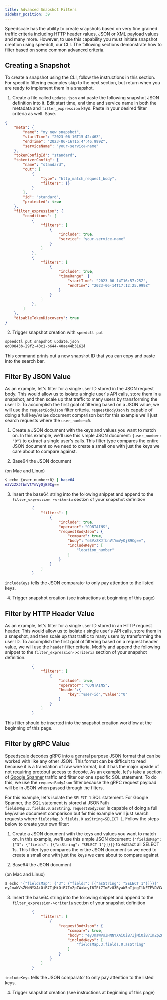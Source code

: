 ```yaml
---
title: Advanced Snapshot Filters
sidebar_position: 39
---
```


Speedscale has the ability to create snapshots based on very fine grained traffic criteria including HTTP header values, JSON or XML payload values and many more. However, to use this capability you must initiate snapshot creation using speedctl, our CLI. The following sections demonstrate how to filter based on some common advanced criteria.

## Creating a Snapshot

To create a snapshot using the CLI, follow the instructions in this section. For specific filtering examples skip to the next section, but return when you are ready to implement them in a snapshot.

1. Create a file called `update.json` and paste the following snapshot JSON definition into it. Edit start time, end time and service name in both the metadata and `filter_expression` keys. Paste in your desired filter criteria as well. Save.

```json
{
    "meta": {
        "name": "my new snapshot",
        "startTime": "2023-06-16T15:42:46Z",
        "endTime": "2023-06-16T15:47:46.999Z",
        "serviceName": "your-service-name"
    },
    "tokenConfigId": "standard",
    "tokenizerConfig": {
        "name": "standard",
        "out": [
            {
                "type": "http_match_request_body",
                "filters": {}
            }
        ],
        "id": "standard",
        "protected": true
    },
    "filter_expression": {
        "conditions": [
            {
                "filters": [
                    {
                        "include": true,
                        "service": "your-service-name"
                    }
                ]
            },
            {
                "filters": [
                    {
                        "include": true,
                        "timeRange": {
                            "startTime": "2023-06-14T16:57:25Z",
                            "endTime": "2023-06-14T17:12:25.999Z"
                        }
                    }
                ]
            },
        ]
    },
    "disableTokenDiscovery": true
}
```

2. Trigger snapshot creation with `speedctl put`

```bash
speedctl put snapshot update.json
ed00843b-29f2-43c1-b644-40ae44b3162d
```

This command prints out a new snapshot ID that you can copy and paste into the search bar.

## Filter By JSON Value

As an example, let's filter for a single user ID stored in the JSON request body. This would allow us to isolate a single user's API calls, store them in a snapshot, and then scale up that traffic to many users by transforming the user ID. To accomplish the first goal of filtering based on a JSON value, we will use the `requestBodyJson` filter criteria. `requestBodyJson` is capable of doing a full key/value document comparison but for this example we'll just search requests where the `user_number=0`.

1. Create a JSON document with the keys and values you want to match on. In this example, we'll use this simple JSON document: `{user_number: "0"}` to extract a single user's calls. This filter type compares the entire JSON document so we need to create a small one with just the keys we care about to compare against.

2. Base64 the JSON document

(on Mac and Linux)
```bash
$ echo {user_number:0} | base64
e3VzZXJfbnVtYmVyOjB9Cg==
```

3. Insert the base64 string into the following snippet and append to the `filter_expression->criteria` section of your snapshot definition

```json
            {
                "filters": [
                    {
                        "include": true,
                        "operator": "CONTAINS",
                        "requestBodyJson": {
                            "compare": true,
                            "body": "e3VzZXJfbnVtYmVyOjB9Cg==",
                            "includeKeys": [
                                "location_number"
                            ]
                        }
                    }
                ]
            }
```

`includeKeys` tells the JSON comparator to only pay attention to the listed keys.

4. Trigger snapshot creation (see instructions at beginning of this page)

## Filter by HTTP Header Value

As an example, let's filter for a single user ID stored in an HTTP request header. This would allow us to isolate a single user's API calls, store them in a snapshot, and then scale up that traffic to many users by transforming the user ID. To accomplish the first goal of filtering based on a request header value, we will use the `header` filter criteria. Modify and append the following snippet to the `filter_expression->criteria` section of your snapshot definition.

```json
            {
                "filters": [
                    {
                        "include": true,
                        "operator": "CONTAINS",
                        "header":{
                            "key":"user-id","value":"0"
                        }
                    }
                ]
            }
```

This filter should be inserted into the snapshot creation workflow at the beginning of this page.

## Filter by gRPC Value

Speedscale decodes gRPC into a general purpose JSON format that can be worked with like any other JSON. This format can be difficult to read because it is a translation of raw wire format, but it has the major upside of not requiring protobuf access to decode. As an example, let's take a section of [Google Spanner](https://cloud.google.com/spanner) traffic and filter out one specific SQL statement. To do this, we use the `requestBodyJson` filter because the gRPC request payload will be in JSON when passed through the filters.

For this example, let's isolate the `SELECT 1` SQL statement. For Google Spanner, the SQL statement is stored at JSONPath `fieldsMap.3.fields.0.asString`. `requestBodyJson` is capable of doing a full key/value document comparison but for this example we'll just search requests where `fieldsMap.3.fields.0.asString=SELECT 1`. Follow the steps below to create your own filter:

1. Create a JSON document with the keys and values you want to match on. In this example, we'll use this simple JSON document: `{"fieldsMap": {"3": {"fields": [{"asString": "SELECT 1"}]}}}` to extract all SELECT 1s. This filter type compares the entire JSON document so we need to create a small one with just the keys we care about to compare against.

2. Base64 the JSON document

(on Mac and Linux)
```bash
$ echo '{"fieldsMap": {"3": {"fields": [{"asString": "SELECT 1"}]}}}' | base64
eyJmaWVsZHNNYXAiOiB7IjMiOiB7ImZpZWxkcyI6IFt7ImFzU3RyaW5nIjogIlNFTEVDVCAxIn1dfX19
```

3. Insert the base64 string into the following snippet and append to the `filter_expression->criteria` section of your snapshot definition

```json
            {
                "filters": [
                    {
                        "requestBodyJson": {
                            "compare": true,
                            "body": "eyJmaWVsZHNNYXAiOiB7IjMiOiB7ImZpZWxkcyI6IFt7ImFzU3RyaW5nIjogIlNFTEVDVCAxIn1dfX19",
                            "includeKeys": [
                                "fieldsMap.3.fields.0.asString"
                            ]
                        }
                    }
                ]
            }
```

`includeKeys` tells the JSON comparator to only pay attention to the listed keys.

4. Trigger snapshot creation (see instructions at beginning of this page)


